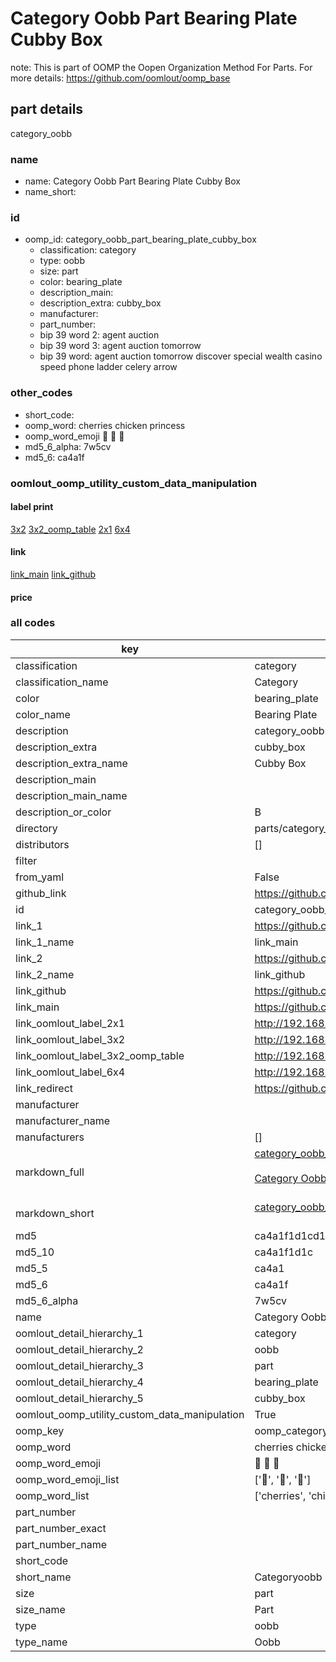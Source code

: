 # Category Oobb Part Bearing Plate Cubby Box  

note: This is part of OOMP the Oopen Organization Method For Parts. For more details: https://github.com/oomlout/oomp_base

##  part details
  



category_oobb



### name
* name: Category Oobb Part Bearing Plate Cubby Box
* name_short: 
### id
* oomp_id: category_oobb_part_bearing_plate_cubby_box
  * classification: category
  * type: oobb
  * size: part
  * color: bearing_plate
  * description_main: 
  * description_extra: cubby_box
  * manufacturer: 
  * part_number: 
  * bip 39 word 2: agent auction
  * bip 39 word 3: agent auction tomorrow
  * bip 39 word: agent auction tomorrow discover special wealth casino speed phone ladder celery arrow

### other_codes
* short_code: 
* oomp_word: cherries chicken princess
* oomp_word_emoji :cherries: :chicken: :princess:
* md5_6_alpha: 7w5cv
* md5_6: ca4a1f






### oomlout_oomp_utility_custom_data_manipulation
#### label print
[3x2](http://192.168.1.245:1112/?label=oomp%207w5cv)
[3x2_oomp_table](http://192.168.1.108:1112/?label=oomp%207w5cv)
[2x1](http://192.168.1.242:1112/?label=oomp%207w5cv)
[6x4](http://192.168.1.55:1112/?label=oomp%207w5cv)    

#### link

[link_main](https://github.com/oomlout/oomlout_oomp_version_1_messy/tree/main/parts/category_oobb_part_bearing_plate_cubby_box) [link_github](https://github.com/oomlout/oomlout_oomp_version_1_messy/tree/main/parts/category_oobb_part_bearing_plate_cubby_box)                             

#### price







### all codes 
| key | value |  
| --- | --- |  
| classification | category |  
| classification_name | Category |  
| color | bearing_plate |  
| color_name | Bearing Plate |  
| description | category_oobb |  
| description_extra | cubby_box |  
| description_extra_name | Cubby Box |  
| description_main |  |  
| description_main_name |  |  
| description_or_color | B  |  
| directory | parts/category_oobb_part_bearing_plate_cubby_box |  
| distributors | [] |  
| filter |  |  
| from_yaml | False |  
| github_link | https://github.com/oomlout/oomlout_oomp_part_src/tree/main/parts/category_oobb_part_bearing_plate_cubby_box |  
| id | category_oobb_part_bearing_plate_cubby_box |  
| link_1 | https://github.com/oomlout/oomlout_oomp_version_1_messy/tree/main/parts/category_oobb_part_bearing_plate_cubby_box |  
| link_1_name | link_main |  
| link_2 | https://github.com/oomlout/oomlout_oomp_version_1_messy/tree/main/parts/category_oobb_part_bearing_plate_cubby_box |  
| link_2_name | link_github |  
| link_github | https://github.com/oomlout/oomlout_oomp_version_1_messy/tree/main/parts/category_oobb_part_bearing_plate_cubby_box |  
| link_main | https://github.com/oomlout/oomlout_oomp_version_1_messy/tree/main/parts/category_oobb_part_bearing_plate_cubby_box |  
| link_oomlout_label_2x1 | http://192.168.1.242:1112/?label=oomp%207w5cv |  
| link_oomlout_label_3x2 | http://192.168.1.245:1112/?label=oomp%207w5cv |  
| link_oomlout_label_3x2_oomp_table | http://192.168.1.108:1112/?label=oomp%207w5cv |  
| link_oomlout_label_6x4 | http://192.168.1.55:1112/?label=oomp%207w5cv |  
| link_redirect | https://github.com/oomlout/oomlout_oomp_version_1_messy/tree/main/parts/category_oobb_part_bearing_plate_cubby_box |  
| manufacturer |  |  
| manufacturer_name |  |  
| manufacturers | [] |  
| markdown_full | [category_oobb_part_bearing_plate_cubby_box](none)<br>[](none)<br>[Category Oobb Part Bearing Plate Cubby Box](none)<br><br> |  
| markdown_short | [category_oobb_part_bearing_plate_cubby_box](none)<br><br> |  
| md5 | ca4a1f1d1cd1046fe0e873efc843b827 |  
| md5_10 | ca4a1f1d1c |  
| md5_5 | ca4a1 |  
| md5_6 | ca4a1f |  
| md5_6_alpha | 7w5cv |  
| name | Category Oobb Part Bearing Plate Cubby Box |  
| oomlout_detail_hierarchy_1 | category |  
| oomlout_detail_hierarchy_2 | oobb |  
| oomlout_detail_hierarchy_3 | part |  
| oomlout_detail_hierarchy_4 | bearing_plate |  
| oomlout_detail_hierarchy_5 | cubby_box |  
| oomlout_oomp_utility_custom_data_manipulation | True |  
| oomp_key | oomp_category_oobb_part_bearing_plate_cubby_box |  
| oomp_word | cherries chicken princess |  
| oomp_word_emoji | :cherries: :chicken: :princess: |  
| oomp_word_emoji_list | [':cherries:', ':chicken:', ':princess:'] |  
| oomp_word_list | ['cherries', 'chicken', 'princess'] |  
| part_number |  |  
| part_number_exact |  |  
| part_number_name |  |  
| short_code |  |  
| short_name | Categoryoobb |  
| size | part |  
| size_name | Part |  
| type | oobb |  
| type_name | Oobb |  
